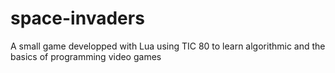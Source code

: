 # space-invaders
A small game developped with Lua using TIC 80 to learn algorithmic and the basics of programming video games
